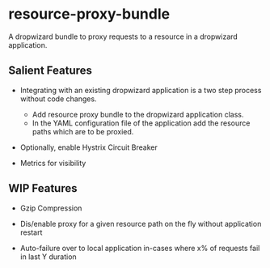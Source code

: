 # resource-proxy-bundle
A dropwizard bundle to proxy requests to a resource in a dropwizard
application. 

## Salient Features

* Integrating with an existing dropwizard application is a two step
  process without code changes. 
  
    * Add resource proxy bundle to the dropwizard application class. 
    * In the YAML configuration file of the application add the resource
   paths which are to be proxied.
   
* Optionally, enable Hystrix Circuit Breaker

* Metrics for visibility

## WIP Features

* Gzip Compression

* Dis/enable proxy for a given resource path on the fly without
  application restart
  
* Auto-failure over to local application in-cases where x% of requests
  fail in last Y duration